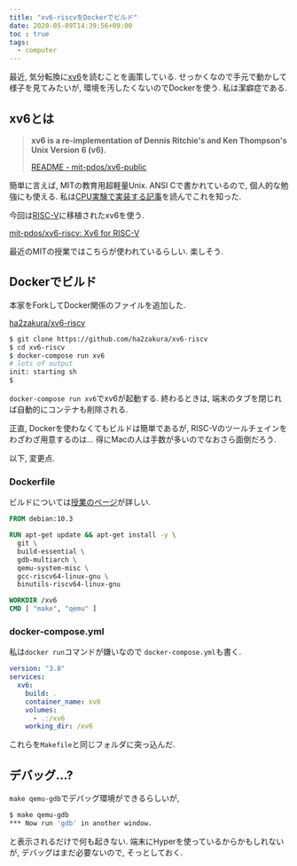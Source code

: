 ```yaml
---
title: "xv6-riscvをDockerでビルド"
date: 2020-05-09T14:39:56+09:00
toc : true
tags:
  - computer
---
```


最近,
気分転換に[xv6](https://ja.wikipedia.org/wiki/Xv6)を読むことを画策している.
せっかくなので手元で動かして様子を見てみたいが,
環境を汚したくないのでDockerを使う.
私は潔癖症である.
<!--more-->

## xv6とは

> **xv6 is a re-implementation of Dennis Ritchie's and Ken Thompson's Unix
Version 6 (v6).**
>
> [README - mit-pdos/xv6-public](https://github.com/mit-pdos/xv6-public/blob/master/README)

簡単に言えば,
MITの教育用超軽量Unix.
ANSI Cで書かれているので,
個人的な勉強にも使える.
私は[CPU実験で実装する記事](http://nullpo-head.hateblo.jp/entry/2015/03/24/205419)を読んでこれを知った.

今回は[RISC-V](https://ja.wikipedia.org/wiki/RISC-V)に移植されたxv6を使う.

[mit-pdos/xv6-riscv: Xv6 for RISC-V](https://github.com/mit-pdos/xv6-riscv/blob/riscv/README)

最近のMITの授業ではこちらが使われているらしい.
楽しそう.

## Dockerでビルド

本家をForkしてDocker関係のファイルを追加した.

[ha2zakura/xv6-riscv](https://github.com/ha2zakura/xv6-riscv)

```bash
$ git clone https://github.com/ha2zakura/xv6-riscv
$ cd xv6-riscv
$ docker-compose run xv6
# lots of output
init: starting sh
$
```

`docker-compose run xv6`でxv6が起動する.
終わるときは, 端末のタブを閉じれば自動的にコンテナも削除される.

正直, Dockerを使わなくてもビルドは簡単であるが,
RISC-Vのツールチェインをわざわざ用意するのは...
得にMacの人は手数が多いのでなおさら面倒だろう.

以下, 変更点.

### Dockerfile

ビルドについては[授業のページ](https://pdos.csail.mit.edu/6.828/2019/tools.html)が詳しい.

```dockerfile
FROM debian:10.3

RUN apt-get update && apt-get install -y \
  git \
  build-essential \
  gdb-multiarch \
  qemu-system-misc \
  gcc-riscv64-linux-gnu \
  binutils-riscv64-linux-gnu

WORKDIR /xv6
CMD [ "make", "qemu" ]
```

### docker-compose.yml

私は`docker run`コマンドが嫌いなので
`docker-compose.yml`も書く.

```docker-compose.yml
version: "3.8"
services:
  xv6:
    build: .
    container_name: xv6
    volumes:
      - .:/xv6
    working_dir: /xv6
```

これらを`Makefile`と同じフォルダに突っ込んだ.

## デバッグ...?

`make qemu-gdb`でデバッグ環境ができるらしいが,

```bash
$ make qemu-gdb
*** Now run 'gdb' in another window.
```

と表示されるだけで何も起きない.
端末にHyperを使っているからかもしれないが,
デバッグはまだ必要ないので, そっとしておく.
